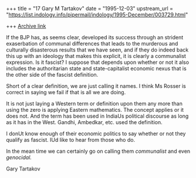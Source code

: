 +++
title = "17 Gary M Tartakov"
date = "1995-12-03"
upstream_url = "https://list.indology.info/pipermail/indology/1995-December/003729.html"

+++
[Archive link](https://list.indology.info/pipermail/indology/1995-December/003729.html)


If the BJP has, as seems clear, developed its success through an
strident exaserbation of communal differences that leads to the
murderous and culturally disasterous results that we have seen, and if
they do indeed back this up with an ideology that makes this explicit,
it is clearly a communalist expression.  Is it fascist?  I suppose that
depends upon whether or not it also includes the authoritarian state and
state-capitalist economic nexus that is the other side of the fascist
definition.

Short of a clear definition, we are just calling it names.  I think Ms
Rosser is correct in saying we fail if that is all we are doing.

It is not just laying a Western term or definition upon them any more
than using the zero is applying Eastern mathematics.  The concept
applies or it does not.  And the term has been used in IndiaUs political
discourse as long as it has in the West.  Gandhi, Ambedkar, etc. used
the definition.

I donUt know enough of their economic politics to say whether or not
they qualify as fascist.  IUd like to hear from those who do.  

In the mean time we can certainly go on calling them *communalist* and
even *genocidal.*  

Gary Tartakov





